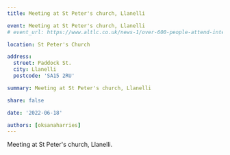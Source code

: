 ```yaml
---
title: Meeting at St Peter's church, Llanelli

event: Meeting at St Peter's church, Llanelli
# event_url: https://www.altlc.co.uk/news-1/over-600-people-attend-international-family-celebration-of-food-to-mark-the-platinum-jubilee

location: St Peter's Church

address:
  street: Paddock St.
  city: Llanelli
  postcode: 'SA15 2RU'

summary: Meeting at St Peter's church, Llanelli

share: false

date: '2022-06-18' 

authors: [oksanaharries]
---
```


Meeting at St Peter's church, Llanelli.
